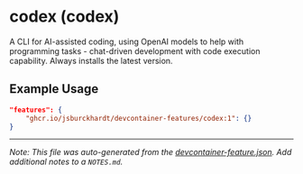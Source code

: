 
# codex (codex)

A CLI for AI-assisted coding, using OpenAI models to help with programming tasks - chat-driven development with code execution capability. Always installs the latest version.

## Example Usage

```json
"features": {
    "ghcr.io/jsburckhardt/devcontainer-features/codex:1": {}
}
```





---

_Note: This file was auto-generated from the [devcontainer-feature.json](https://github.com/jsburckhardt/devcontainer-features/blob/main/src/codex/devcontainer-feature.json).  Add additional notes to a `NOTES.md`._
